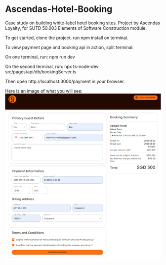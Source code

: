 # Ascendas-Hotel-Booking
Case study on building white-label hotel booking sites. Project by Ascendas Loyalty, for SUTD 50.003 Elements of Software Construction module.

To get started,
clone the project.
run npm install on terminal.

To view payment page and booking api in action,
split terminal.

On one terminal, run: npm run dev

On the second terminal, run:  npx ts-node-dev src/pages/api/db/bookingServer.ts

Then open http://localhost:3000/payment in your browser.

Here is an image of what you will see:
![Payment Page Screenshot](payment-page-screenshot.jpg)


